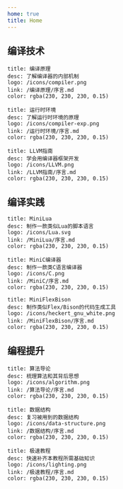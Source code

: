 ```yaml
---
home: true
title: Home
---
```


<style>
.vp-card-logo {
    border-radius: 0%;
}
</style>

## 编译技术

```card
title: 编译原理
desc: 了解编译器的内部机制
logo: /icons/compiler.png
link: /编译原理/序言.md
color: rgba(230, 230, 230, 0.15)
```

```card
title: 运行时环境
desc: 了解运行时环境的原理
logo: /icons/compiler-exp.png
link: /运行时环境/序言.md
color: rgba(230, 230, 230, 0.15)
```

```card
title: LLVM指南
desc: 学会用编译器框架开发
logo: /icons/LLVM.png
link: /LLVM指南/序言.md
color: rgba(230, 230, 230, 0.15)
```

## 编译实践

```card
title: MiniLua
desc: 制作一款类似Lua的脚本语言
logo: /icons/Lua.svg
link: /MiniLua/序言.md
color: rgba(230, 230, 230, 0.15)
```

```card
title: MiniC编译器
desc: 制作一款类C语言编译器
logo: /icons/C.png
link: /MiniC/序言.md
color: rgba(230, 230, 230, 0.15)
```

```card
title: MiniFlexBison
desc: 制作类似Flex/Bison的代码生成工具
logo: /icons/heckert_gnu_white.png
link: /MiniFlexBison/序言.md
color: rgba(230, 230, 230, 0.15)
```


## 编程提升

```card
title: 算法导论
desc: 梳理算法和其背后思想
logo: /icons/algorithm.png
link: /算法导论/序言.md
color: rgba(230, 230, 230, 0.15)
```

```card
title: 数据结构
desc: 复习被用到的数据结构
logo: /icons/data-structure.png
link: /数据结构/序言.md
color: rgba(230, 230, 230, 0.15)
```

```card
title: 极速教程
desc: 快速补齐本教程所需基础知识
logo: /icons/lighting.png
link: /极速教程/序言.md
color: rgba(230, 230, 230, 0.15)
```



<CommentService />